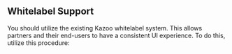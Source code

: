 ## Whitelabel Support
You should utilize the existing Kazoo whitelabel system. This allows partners and their end-users to have a consistent UI experience. To do this, utilize this procedure:
